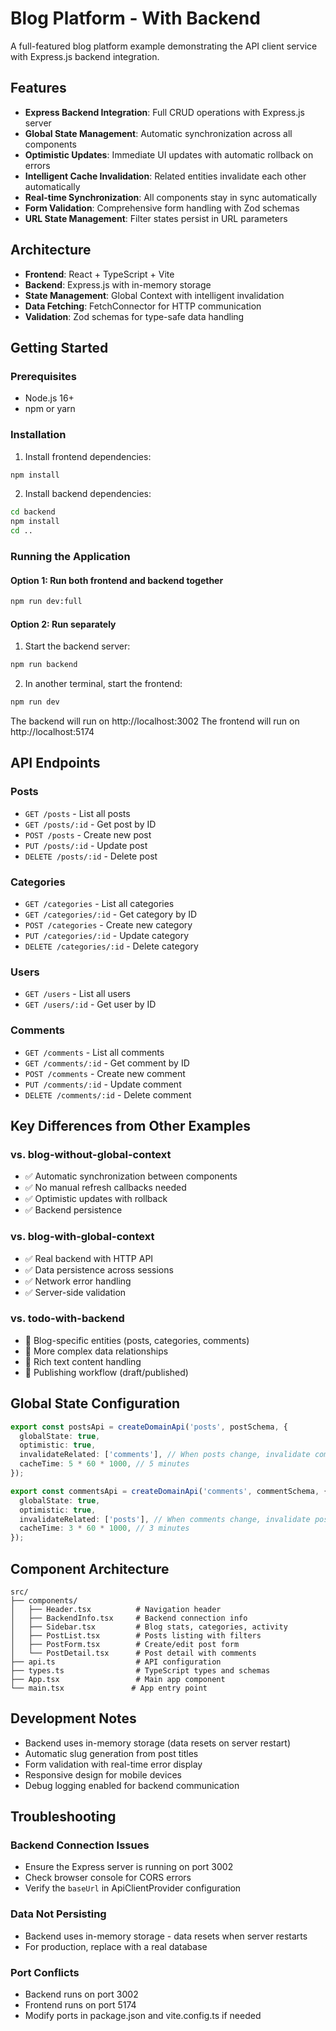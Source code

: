 # Blog Platform - With Backend

A full-featured blog platform example demonstrating the API client service with Express.js backend integration.

## Features

- **Express Backend Integration**: Full CRUD operations with Express.js server
- **Global State Management**: Automatic synchronization across all components
- **Optimistic Updates**: Immediate UI updates with automatic rollback on errors
- **Intelligent Cache Invalidation**: Related entities invalidate each other automatically
- **Real-time Synchronization**: All components stay in sync automatically
- **Form Validation**: Comprehensive form handling with Zod schemas
- **URL State Management**: Filter states persist in URL parameters

## Architecture

- **Frontend**: React + TypeScript + Vite
- **Backend**: Express.js with in-memory storage
- **State Management**: Global Context with intelligent invalidation
- **Data Fetching**: FetchConnector for HTTP communication
- **Validation**: Zod schemas for type-safe data handling

## Getting Started

### Prerequisites

- Node.js 16+ 
- npm or yarn

### Installation

1. Install frontend dependencies:
```bash
npm install
```

2. Install backend dependencies:
```bash
cd backend
npm install
cd ..
```

### Running the Application

#### Option 1: Run both frontend and backend together
```bash
npm run dev:full
```

#### Option 2: Run separately

1. Start the backend server:
```bash
npm run backend
```

2. In another terminal, start the frontend:
```bash
npm run dev
```

The backend will run on http://localhost:3002
The frontend will run on http://localhost:5174

## API Endpoints

### Posts
- `GET /posts` - List all posts
- `GET /posts/:id` - Get post by ID
- `POST /posts` - Create new post
- `PUT /posts/:id` - Update post
- `DELETE /posts/:id` - Delete post

### Categories
- `GET /categories` - List all categories
- `GET /categories/:id` - Get category by ID
- `POST /categories` - Create new category
- `PUT /categories/:id` - Update category
- `DELETE /categories/:id` - Delete category

### Users
- `GET /users` - List all users
- `GET /users/:id` - Get user by ID

### Comments
- `GET /comments` - List all comments
- `GET /comments/:id` - Get comment by ID
- `POST /comments` - Create new comment
- `PUT /comments/:id` - Update comment
- `DELETE /comments/:id` - Delete comment

## Key Differences from Other Examples

### vs. blog-without-global-context
- ✅ Automatic synchronization between components
- ✅ No manual refresh callbacks needed
- ✅ Optimistic updates with rollback
- ✅ Backend persistence

### vs. blog-with-global-context
- ✅ Real backend with HTTP API
- ✅ Data persistence across sessions
- ✅ Network error handling
- ✅ Server-side validation

### vs. todo-with-backend
- 📝 Blog-specific entities (posts, categories, comments)
- 📝 More complex data relationships
- 📝 Rich text content handling
- 📝 Publishing workflow (draft/published)

## Global State Configuration

```typescript
export const postsApi = createDomainApi('posts', postSchema, {
  globalState: true,
  optimistic: true,
  invalidateRelated: ['comments'], // When posts change, invalidate comments
  cacheTime: 5 * 60 * 1000, // 5 minutes
});

export const commentsApi = createDomainApi('comments', commentSchema, {
  globalState: true,
  optimistic: true,
  invalidateRelated: ['posts'], // When comments change, invalidate posts
  cacheTime: 3 * 60 * 1000, // 3 minutes
});
```

## Component Architecture

```
src/
├── components/
│   ├── Header.tsx          # Navigation header
│   ├── BackendInfo.tsx     # Backend connection info
│   ├── Sidebar.tsx         # Blog stats, categories, activity
│   ├── PostList.tsx        # Posts listing with filters
│   ├── PostForm.tsx        # Create/edit post form
│   └── PostDetail.tsx      # Post detail with comments
├── api.ts                  # API configuration
├── types.ts                # TypeScript types and schemas
├── App.tsx                 # Main app component
└── main.tsx               # App entry point
```

## Development Notes

- Backend uses in-memory storage (data resets on server restart)
- Automatic slug generation from post titles
- Form validation with real-time error display
- Responsive design for mobile devices
- Debug logging enabled for backend communication

## Troubleshooting

### Backend Connection Issues
- Ensure the Express server is running on port 3002
- Check browser console for CORS errors
- Verify the `baseUrl` in ApiClientProvider configuration

### Data Not Persisting
- Backend uses in-memory storage - data resets when server restarts
- For production, replace with a real database

### Port Conflicts
- Backend runs on port 3002
- Frontend runs on port 5174
- Modify ports in package.json and vite.config.ts if needed
